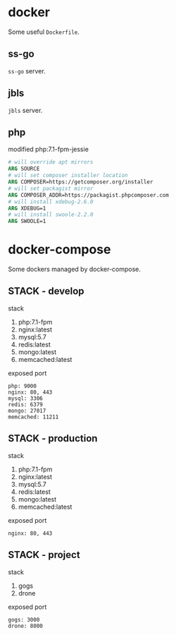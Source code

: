 # docker

Some useful `Dockerfile`.

## ss-go

`ss-go` server.

## jbls

`jbls` server.

## php

modified php:7.1-fpm-jessie

```Dockerfile
# will override apt mirrors
ARG SOURCE
# will set composer installer location
ARG COMPOSER=https://getcomposer.org/installer
# will set packagist mirror
ARG COMPOSER_ADDR=https://packagist.phpcomposer.com
# will install xdebug-2.6.0
ARG XDEBUG=1
# will install swoole-2.2.0
ARG SWOOLE=1
```

# docker-compose

Some dockers managed by docker-compose.

## STACK - develop

stack

1. php:7.1-fpm
2. nginx:latest
3. mysql:5.7
4. redis:latest
5. mongo:latest
6. memcached:latest

exposed port

```
php: 9000
nginx: 80, 443
mysql: 3306
redis: 6379
mongo: 27017
memcached: 11211
```

## STACK - production

stack

1. php:7.1-fpm
2. nginx:latest
3. mysql:5.7
4. redis:latest
5. mongo:latest
6. memcached:latest

exposed port

```
nginx: 80, 443
```

## STACK - project

stack

1. gogs
2. drone

exposed port

```
gogs: 3000
drone: 8000
```
